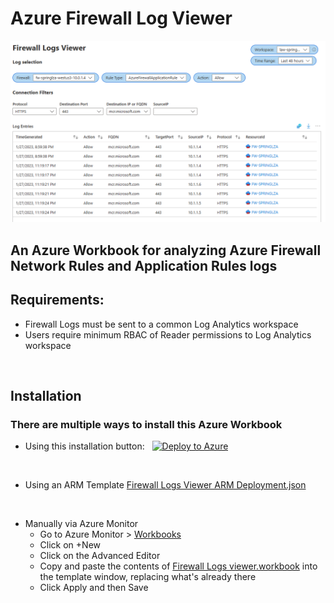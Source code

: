 # Azure Firewall Log Viewer

![Screenshot](images/screenshot.png)

## An Azure Workbook for analyzing Azure Firewall Network Rules and Application Rules logs
## Requirements:
 - Firewall Logs must be sent to a common Log Analytics workspace
 - Users require minimum RBAC of Reader permissions to Log Analytics workspace

&nbsp;
## Installation
### There are multiple ways to install this Azure Workbook

- Using this installation button:
&nbsp;
[![Deploy to Azure](https://aka.ms/deploytoazurebutton)](https://portal.azure.com/#create/Microsoft.Template/uri/https%3A%2F%2Fraw.githubusercontent.com%2Fluisfeliz79%2FAzureContrib%2Fmain%2Fazure-firewall-logs-viewer%2FFirewall%2520Logs%2520Viewer%2520ARM%2520Deployment.json)


&nbsp;
- Using an ARM Template
[Firewall Logs Viewer ARM Deployment.json](https://github.com/luisfeliz79/AzureContrib/blob/main/azure-firewall-logs-viewer/Firewall%20Logs%20Viewer%20ARM%20Deployment.json)


&nbsp;
- Manually via Azure Monitor
  - Go to Azure Monitor > [Workbooks](https://portal.azure.com/#view/Microsoft_Azure_Monitoring/AzureMonitoringBrowseBlade/~/workbooks)
  - Click on +New
  - Click on the Advanced Editor
  - Copy and paste the contents of [Firewall Logs viewer.workbook](https://raw.githubusercontent.com/luisfeliz79/AzureContrib/main/azure-firewall-logs-viewer/Firewall%20Logs%20viewer.workbook) into the template window, replacing what's already there
  - Click Apply and then Save
